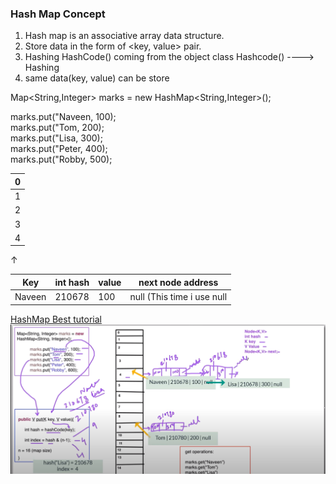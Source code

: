 ### Hash Map Concept

1. Hash map is an associative array data structure.
2. Store data in the form of <key, value> pair.
3. Hashing HashCode() coming from the object class
 Hashcode() ----> Hashing
4. same data(key, value) can be store


Map<String,Integer> marks = new HashMap<String,Integer>();

marks.put("Naveen, 100); <br>
marks.put("Tom, 200); <br>
marks.put("Lisa, 300); <br>
marks.put("Peter, 400); <br>
marks.put("Robby, 500);


| 0   |                   
|-----|
| 1   |  
| 2   |  
| 3   |  
| 4   |  
&#8593;



| Key    | int hash | value | next node address          |               
|--------|----------|-------|----------------------------|
 | Naveen | 210678   | 100   | null (This time i use null |


[ HashMap Best tutorial
](https://www.youtube.com/watch?v=SXfsBDTodpY&ab_channel=NaveenAutomationLabs)
![img.png](img.png)